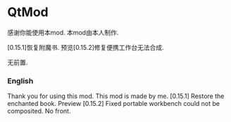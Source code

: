 # QtMod

感谢你能使用本mod.
本mod由本人制作.

[0.15.1]恢复附魔书.
预览[0.15.2]修复便携工作台无法合成.

无前置.

### English

Thank you for using this mod. 
This mod is made by me. 
[0.15.1] Restore the enchanted book.
Preview [0.15.2] Fixed portable workbench could not be composited.
No front.